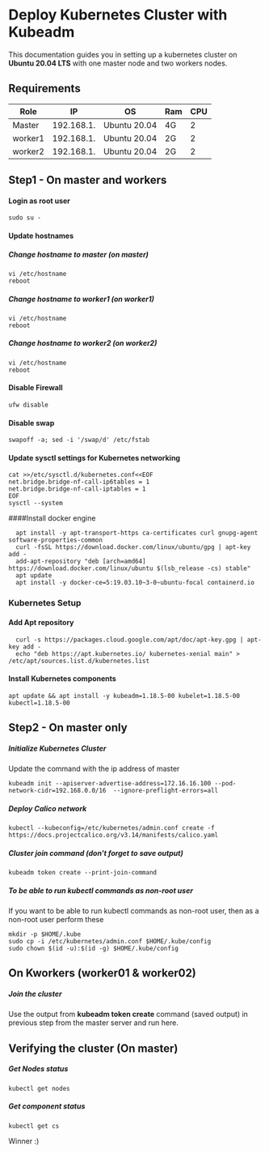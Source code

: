 # Deploy Kubernetes Cluster with Kubeadm  
This documentation guides you in setting up a kubernetes cluster on __Ubuntu 20.04 LTS__ with one master node and two workers nodes.

## Requirements
| Role | IP | OS | Ram  | CPU |
| --- | --- | --- | --- | --- |
| Master | 192.168.1. | Ubuntu 20.04 | 4G | 2 |
| worker1 | 192.168.1. | Ubuntu 20.04 | 2G | 2 |
| worker2 | 192.168.1. | Ubuntu 20.04 | 2G | 2 |

## Step1 - On master and workers
#### Login as root user 
```
sudo su -
```
#### Update hostnames
##### Change hostname to master (on master)
```
vi /etc/hostname
reboot
```
##### Change hostname to worker1 (on worker1)
```
vi /etc/hostname
reboot
```
##### Change hostname to worker2 (on worker2)
```
vi /etc/hostname
reboot
```
 


#### Disable Firewall 
```
ufw disable
```
#### Disable swap 
```
swapoff -a; sed -i '/swap/d' /etc/fstab
```
#### Update sysctl settings for Kubernetes networking
```
cat >>/etc/sysctl.d/kubernetes.conf<<EOF
net.bridge.bridge-nf-call-ip6tables = 1
net.bridge.bridge-nf-call-iptables = 1
EOF
sysctl --system
```
####Install docker engine
```
  apt install -y apt-transport-https ca-certificates curl gnupg-agent software-properties-common
  curl -fsSL https://download.docker.com/linux/ubuntu/gpg | apt-key add -
  add-apt-repository "deb [arch=amd64] https://download.docker.com/linux/ubuntu $(lsb_release -cs) stable"
  apt update
  apt install -y docker-ce=5:19.03.10~3-0~ubuntu-focal containerd.io
```
### Kubernetes Setup
#### Add Apt repository
```
  curl -s https://packages.cloud.google.com/apt/doc/apt-key.gpg | apt-key add -
  echo "deb https://apt.kubernetes.io/ kubernetes-xenial main" > /etc/apt/sources.list.d/kubernetes.list
```
#### Install Kubernetes components
```
apt update && apt install -y kubeadm=1.18.5-00 kubelet=1.18.5-00 kubectl=1.18.5-00
```
## Step2 - On master only
##### Initialize Kubernetes Cluster
Update the command with the ip address of master
```
kubeadm init --apiserver-advertise-address=172.16.16.100 --pod-network-cidr=192.168.0.0/16  --ignore-preflight-errors=all
```
##### Deploy Calico network
```
kubectl --kubeconfig=/etc/kubernetes/admin.conf create -f https://docs.projectcalico.org/v3.14/manifests/calico.yaml
```

##### Cluster join command (don't forget to save output)
```
kubeadm token create --print-join-command
```
##### To be able to run kubectl commands as non-root user
If you want to be able to run kubectl commands as non-root user, then as a non-root user perform these
```
mkdir -p $HOME/.kube
sudo cp -i /etc/kubernetes/admin.conf $HOME/.kube/config
sudo chown $(id -u):$(id -g) $HOME/.kube/config
```
## On Kworkers (worker01 & worker02)
##### Join the cluster
Use the output from __kubeadm token create__  command (saved output) in previous step from the master server and run here.

## Verifying the cluster (On master)
##### Get Nodes status
```
kubectl get nodes
```
##### Get component status
```
kubectl get cs
```
Winner :)
